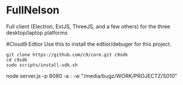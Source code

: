 # FullNelson
Full client (Electron, ExtJS, ThreeJS, and a few others) for the three desktop/laptop platforms

#Cloud9 Edtior
Use this to install the edtior/debuger for this project.

	git clone https://github.com/c9/core.git c9sdk
	cd c9sdk
	sudo scripts/install-sdk.sh

 

node server.js -p 8080 -a : -w "/media/bugz/WORK/PROJECTZ/S010"

